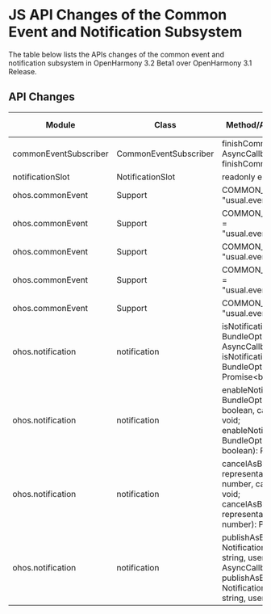 # JS API Changes of the Common Event and Notification Subsystem

The table below lists the APIs changes of the common event and notification subsystem in OpenHarmony 3.2 Beta1 over OpenHarmony 3.1 Release.

## API Changes

| Module| Class| Method/Attribute/Enumeration/Constant| Change Type|
|---|---|---|---|
| commonEventSubscriber | CommonEventSubscriber | finishCommonEvent(callback: AsyncCallback\<void>): void;<br>finishCommonEvent(): Promise\<void>; | Added|
| notificationSlot | NotificationSlot | readonly enabled?: boolean; | Added|
| ohos.commonEvent | Support | COMMON_EVENT_VOLUME_EJECT = "usual.event.data.VOLUME_EJECT" | Added|
| ohos.commonEvent | Support | COMMON_EVENT_VOLUME_BAD_REMOVAL = "usual.event.data.VOLUME_BAD_REMOVAL" | Added|
| ohos.commonEvent | Support | COMMON_EVENT_VOLUME_MOUNTED = "usual.event.data.VOLUME_MOUNTED" | Added|
| ohos.commonEvent | Support | COMMON_EVENT_VOLUME_UNMOUNTED = "usual.event.data.VOLUME_UNMOUNTED" | Added|
| ohos.commonEvent | Support | COMMON_EVENT_VOLUME_REMOVED = "usual.event.data.VOLUME_REMOVED" | Added|
| ohos.notification | notification | isNotificationSlotEnabled(bundle: BundleOption, type: SlotType, callback: AsyncCallback\<boolean>): void;<br>isNotificationSlotEnabled(bundle: BundleOption, type: SlotType): Promise\<boolean>; | Added|
| ohos.notification | notification | enableNotificationSlot(bundle: BundleOption, type: SlotType, enable: boolean, callback: AsyncCallback\<void>): void;<br>enableNotificationSlot(bundle: BundleOption, type: SlotType, enable: boolean): Promise\<void>; | Added|
| ohos.notification | notification | cancelAsBundle(id: number, representativeBundle: string, userId: number, callback: AsyncCallback\<void>): void;<br>cancelAsBundle(id: number, representativeBundle: string, userId: number): Promise\<void>; | Added|
| ohos.notification | notification | publishAsBundle(request: NotificationRequest, representativeBundle: string, userId: number, callback: AsyncCallback\<void>): void;<br>publishAsBundle(request: NotificationRequest, representativeBundle: string, userId: number): Promise\<void>; | Added|
